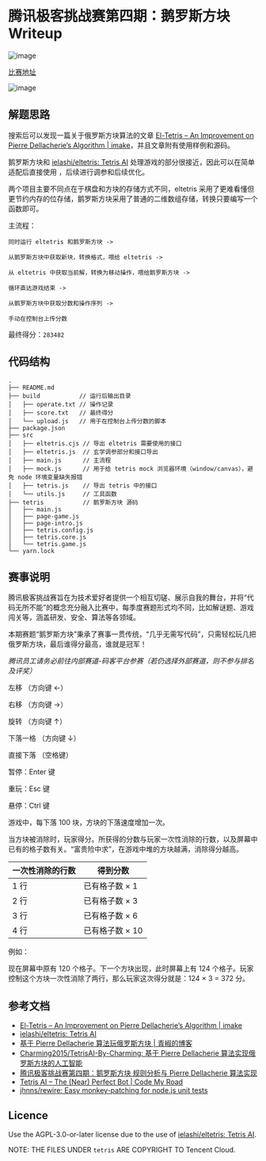 # 腾讯极客挑战赛第四期：鹅罗斯方块 Writeup

![image](https://user-images.githubusercontent.com/18554747/128637613-c176e586-f479-486b-981e-f70236866191.gif)

[比赛地址](https://cloud.tencent.com/developer/competition/introduction/10015)

![image](https://user-images.githubusercontent.com/18554747/128637613-c176e586-f479-486b-981e-f70236866191.gif)

## 解题思路

搜索后可以发现一篇关于俄罗斯方块算法的文章 [El-Tetris – An Improvement on Pierre Dellacherie’s Algorithm | imake](https://imake.ninja/el-tetris-an-improvement-on-pierre-dellacheries-algorithm/)，并且文章附有使用样例和源码。

鹅罗斯方块和 [ielashi/eltetris: Tetris AI](https://github.com/ielashi/eltetris) 处理游戏的部分很接近，因此可以在简单适配后直接使用 ，后续进行调参和后续优化。

两个项目主要不同点在于棋盘和方块的存储方式不同，eltetris 采用了更难看懂但更节约内存的位存储，鹅罗斯方块采用了普通的二维数组存储，转换只要编写一个函数即可。

主流程：

```
同时运行 eltetris 和鹅罗斯方块 ->

从鹅罗斯方块中获取新块，转换格式，喂给 eltetris ->

从 eltetris 中获取当前解，转换为移动操作，喂给鹅罗斯方块 ->

循环直达游戏结束 ->

从鹅罗斯方块中获取分数和操作序列 ->

手动在控制台上传分数
```

最终得分：`283482`

## 代码结构

```
.
├── README.md
├── build           // 运行后输出目录
│   ├── operate.txt // 操作记录
│   ├── score.txt   // 最终得分
│   └── upload.js   // 用于在控制台上传分数的脚本
├── package.json
├── src
│   ├── eltetris.cjs // 导出 eltetris 需要使用的接口
│   ├── eltetris.js  // 玄学调参部分和接口导出
│   ├── main.js      // 主流程
│   ├── mock.js      // 用于给 tetris mock 浏览器环境（window/canvas），避免 node 环境变量缺失报错
│   ├── tetris.js    // 导出 tetris 中的接口
│   └── utils.js     // 工具函数
├── tetris           // 鹅罗斯方块 源码
│   ├── main.js
│   ├── page-game.js
│   ├── page-intro.js
│   ├── tetris.config.js
│   ├── tetris.core.js
│   └── tetris.game.js
└── yarn.lock
```

## 赛事说明

腾讯极客挑战赛旨在为技术爱好者提供一个相互切磋、展示自我的舞台，并将“代码无所不能”的概念充分融入比赛中，每季度赛题形式均不同，比如解谜题、游戏闯关等，涵盖研发、安全、算法等各领域。

本期赛题“鹅罗斯方块”秉承了赛事一贯传统，“几乎无需写代码”，只需轻松玩几把俄罗斯方块，最后谁得分最高，谁就是冠军！

_腾讯员工请务必前往内部赛道-码客平台参赛（若仍选择外部赛道，则不参与排名及评奖）_

左移 （方向键 ←）

右移 （方向键 →）

旋转 （方向键 ↑）

下落一格 （方向键 ↓）

直接下落 （空格键）

暂停：Enter 键

重玩：Esc 键

悬停：Ctrl 键

游戏中，每下落 100 块，方块的下落速度增加一次。

当方块被消除时，玩家得分。所获得的分数与玩家一次性消除的行数，以及屏幕中已有的格子数有关。“富贵险中求”，在游戏中堆的方块越满，消除得分越高。

| 一次性消除的行数 | 得到分数        |
| ---------------- | --------------- |
| 1 行             | 已有格子数 × 1  |
| 2 行             | 已有格子数 × 3  |
| 3 行             | 已有格子数 × 6  |
| 4 行             | 已有格子数 × 10 |

例如：

现在屏幕中原有 120 个格子。下一个方块出现，此时屏幕上有 124 个格子。玩家控制这个方块一次性消除了两行，那么玩家这次得分就是：124 × 3 = 372 分。

## 参考文档

- [El-Tetris – An Improvement on Pierre Dellacherie’s Algorithm | imake](https://imake.ninja/el-tetris-an-improvement-on-pierre-dellacheries-algorithm/)
- [ielashi/eltetris: Tetris AI](https://github.com/ielashi/eltetris)
- [基于 Pierre Dellacherie 算法玩俄罗斯方块 | 青椒的博客](https://www.zhanghangkui.com/2020/09/03/tetris2/)
- [Charming2015/TetrisAI-By-Charming: 基于 Pierre Dellacherie 算法实现俄罗斯方块的人工智能](https://github.com/Charming2015/TetrisAI-By-Charming)
- [腾讯极客挑战赛第四期：鹅罗斯方块 规则分析与 Pierre Dellacherie 算法实现](https://segmentfault.com/a/1190000040460501)
- [Tetris AI – The (Near) Perfect Bot | Code My Road](https://codemyroad.wordpress.com/2013/04/14/tetris-ai-the-near-perfect-player/)
- [jhnns/rewire: Easy monkey-patching for node.js unit tests](https://github.com/jhnns/rewire)

## Licence

Use the AGPL-3.0-or-later license due to the use of [ielashi/eltetris: Tetris AI](https://github.com/ielashi/eltetris).

NOTE: THE FILES UNDER `tetris` ARE COPYRIGHT TO Tencent Cloud.
